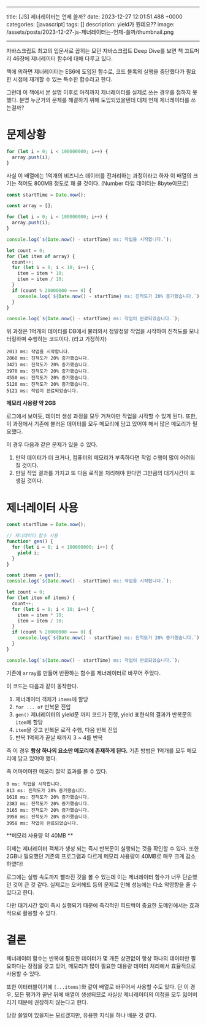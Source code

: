 

---
title: [JS] 제너레이터는 언제 쓸까?
date: 2023-12-27 12:01:51.488 +0000
categories: [javascript]
tags: []
description: yield가 뭔데요??
image: /assets/posts/2023-12-27-js-제너레이터는-언제-쓸까/thumbnail.png

---


자바스크립트 최고의 입문서로 꼽히는 모던 자바스크립트 Deep Dive를 보면 책 끄트머리 46장에 제너레이터 함수에 대해 다루고 있다.

책에 의하면 제너레이터는 ES6에 도입된 함수로, 코드 블록의 실행을 중단했다가 필요한 시점에 재개할 수 있는 특수한 함수라고 한다.

그런데 이 책에서 본 설명 이후로 아직까지 제너레이터를 실제로 쓰는 경우를 접하지 못했다.
분명 누군가의 문제를 해결하기 위해 도입되었을텐데 대체 언제 제너레이터를 쓰는걸까?

# 문제상황

```javascript
for (let i = 0; i < 100000000; i++) {
  array.push(i);
}
```

사실 이 배열에는 1억개의 비즈니스 데이터를 전처리하는 과정이라고 하자
이 배열의 크기는 적어도 800MB 정도로 꽤 클 것이다. (Number 타입 데이터는 8byte이므로)

```javascript
const startTime = Date.now();

const array = [];

for (let i = 0; i < 100000000; i++) {
  array.push(i);
}

console.log(`${Date.now() - startTime} ms: 작업을 시작합니다.`);

let count = 0;
for (let item of array) {
  count++;
  for (let i = 0; i < 10; i++) {
    item = item * 10;
    item = item / 10;
  }
  if (count % 20000000 === 0) {
    console.log(`${Date.now() - startTime} ms: 진척도가 20% 증가했습니다.`);
  }
}

console.log(`${Date.now() - startTime} ms: 작업이 완료되었습니다.`);
```

위 과정은 1억개의 데이터를 DB에서 불러와서
정말정말 작업을 시작하여 진척도를 모니터링하며 수행하는 코드이다. 
(라고 가정하자)

```
2013 ms: 작업을 시작합니다.
2868 ms: 진척도가 20% 증가했습니다.
3421 ms: 진척도가 20% 증가했습니다.
3970 ms: 진척도가 20% 증가했습니다.
4550 ms: 진척도가 20% 증가했습니다.
5120 ms: 진척도가 20% 증가했습니다.
5121 ms: 작업이 완료되었습니다.
```
**메모리 사용량 약 2GB**

로그에서 보이듯, 데이터 생성 과정을 모두 거쳐야만 작업을 시작할 수 있게 된다.
또한, 이 과정에서 기존에 불러온 데이터를 모두 메모리에 담고 있어야 해서 많은 메모리가 필요했다.

이 경우 다음과 같은 문제가 있을 수 있다.

1. 만약 데이터가 더 크거나, 컴퓨터의 메모리가 부족하다면 작업 수행이 많이 어려워질 것이다.
2. 만일 작업 결과를 가지고 또 다음 로직을 처리해야 한다면 그만큼의 대기시간이 또 생길 것이다.

# 제너레이터 사용

```javascript
const startTime = Date.now();

// 제너레이터 함수 사용
function* gen() {
  for (let i = 0; i < 100000000; i++) {
    yield i;
  }
}

const items = gen();
console.log(`${Date.now() - startTime} ms: 작업을 시작합니다.`);

let count = 0;
for (let item of items) {
  count++;
  for (let i = 0; i < 10; i++) {
    item = item * 10;
    item = item / 10;
  }
  if (count % 20000000 === 0) {
    console.log(`${Date.now() - startTime} ms: 진척도가 20% 증가했습니다.`);
  }
}

console.log(`${Date.now() - startTime} ms: 작업이 완료되었습니다.`);

```

기존에 `array`를 만들어 반환하는 함수를 제너레이터로 바꾸어 주었다.

이 코드는 다음과 같이 동작한다.

1. 제너레이터 객체가 `items`에 할당
2. `for ... of` 반복문 진입
3. `gen()` 제너레이터의 yield문 까지 코드가 진행, yield 표현식의 결과가 반복문의 `item`에 할당
4. `item`을 갖고 반복문 로직 수행, 다음 반복 진입
5. 반복 1억회가 끝날 때까지 3 ~ 4를 반복

즉 이 경우 **항상 하나의 요소만 메모리에 존재하게 된다.**
기존 방법은 1억개를 모두 메모리에 담고 있어야 했다.

즉 어마어마한 메모리 절약 효과를 볼 수 있다.

```
0 ms: 작업을 시작합니다.
813 ms: 진척도가 20% 증가했습니다.
1618 ms: 진척도가 20% 증가했습니다.
2383 ms: 진척도가 20% 증가했습니다.
3165 ms: 진척도가 20% 증가했습니다.
3958 ms: 진척도가 20% 증가했습니다.
3958 ms: 작업이 완료되었습니다.
```
**메모리 사용량 약 40MB **

이제는 제너레이터 객체가 생성 되는 즉시 반복문이 실행되는 것을 확인할 수 있다.
또한 2GB나 필요했던 기존의 프로그램과 다르게 메모리 사용량이 40MB로 매우 크게 감소하였다!


로그에는 실행 속도까지 빨라진 것을 볼 수 있는데
이는 제너레이터 함수가 너무 단순했던 것이 큰 것 같다. 실제로는 오버헤드 등의 문제로 인해 성능에는 다소 악영향을 줄 수 있다고 한다.

다만 대기시간 없이 즉시 실행되기 때문에 즉각적인 피드백이 중요한 도메인에서는 효과적으로 활용할 수 있다.

# 결론

제너레이터 함수는 반복에 필요한 데이터가 몇 개든 상관없이 항상 하나의 데이터만 필요하다는 장점을 갖고 있어, 메모리가 많이 필요한 대용량 데이터 처리에서 효율적으로 사용할 수 있다.

또한 이터러블이기에 `[...items]`와 같이 배열로 바꾸어서 사용할 수도 있다.
단 이 경우, 모든 평가가 끝난 뒤에 배열이 생성되므로 사실상 제너레이터의 이점을 모두 잃어버리기 때문에 권장하지 않는다고 한다.

당장 쓸일이 있을지는 모르겠지만, 유용한 지식을 하나 배운 것 같다.

        
